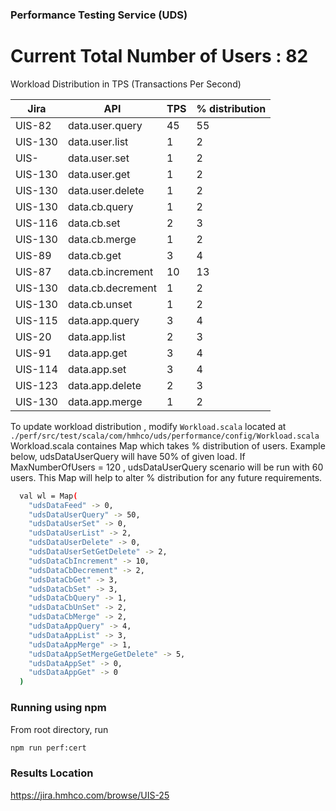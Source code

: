 
### Performance Testing Service (UDS)

# Current Total Number of Users : 82

Workload Distribution in TPS (Transactions Per Second)


|Jira| API | TPS | % distribution |
| ------ | ------ | ------ | ------ |
|UIS-82 | data.user.query | 45 |  55 |
|UIS-130 | data.user.list | 1 | 2 |
|UIS- | data.user.set | 1 | 2 |
|UIS-130 | data.user.get | 1 | 2 |
|UIS-130 | data.user.delete | 1 | 2 |
|UIS-130 | data.cb.query | 1 | 2 |
|UIS-116 | data.cb.set | 2 | 3 |
|UIS-130 | data.cb.merge | 1 | 2 |
|UIS-89 | data.cb.get | 3 | 4 |
|UIS-87 | data.cb.increment | 10 | 13 |
|UIS-130 | data.cb.decrement | 1 | 2 |
|UIS-130 | data.cb.unset | 1 | 2 |
|UIS-115 | data.app.query | 3 | 4 |
|UIS-20 | data.app.list | 2 | 3 |
|UIS-91 | data.app.get | 3 | 4 |
|UIS-114 | data.app.set | 3 | 4 |
|UIS-123 | data.app.delete | 2 | 3 |
|UIS-130 | data.app.merge | 1 | 2 |

To update workload distribution , modify  `Workload.scala` located at `./perf/src/test/scala/com/hmhco/uds/performance/config/Workload.scala`
Workload.scala containes Map which takes % distribution of users. Example below, udsDataUserQuery will have 50% of given load.
If MaxNumberOfUsers = 120 , udsDataUserQuery scenario will be run with 60 users. This Map will help to alter  % distribution for any future requirements.

```sh
  val wl = Map(
    "udsDataFeed" -> 0,
    "udsDataUserQuery" -> 50,
    "udsDataUserSet" -> 0,
    "udsDataUserList" -> 2,
    "udsDataUserDelete" -> 0,
    "udsDataUserSetGetDelete" -> 2,
    "udsDataCbIncrement" -> 10,
    "udsDataCbDecrement" -> 2,
    "udsDataCbGet" -> 3,
    "udsDataCbSet" -> 3,
    "udsDataCbQuery" -> 1,
    "udsDataCbUnSet" -> 2,
    "udsDataCbMerge" -> 2,
    "udsDataAppQuery" -> 4,
    "udsDataAppList" -> 3,
    "udsDataAppMerge" -> 1,
    "udsDataAppSetMergeGetDelete" -> 5,
    "udsDataAppSet" -> 0,
    "udsDataAppGet" -> 0
  )
```
### Running using npm

From root directory, run
```sh
npm run perf:cert
```

### Results Location
https://jira.hmhco.com/browse/UIS-25
